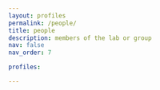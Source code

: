 ```yaml
---
layout: profiles
permalink: /people/
title: people
description: members of the lab or group
nav: false
nav_order: 7

profiles:

---
```

